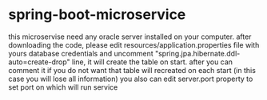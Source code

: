 # spring-boot-microservice
this microservise need any oracle server installed on your computer.
after downloading the code, please edit resources/application.properties file with yours database
credentials and uncomment "spring.jpa.hibernate.ddl-auto=create-drop" line, it will create the table on start.
after you can comment it if you do not want that table will recreated on each start (in this case you will lose all information) 
you also can edit server.port property to set port on which will run service
